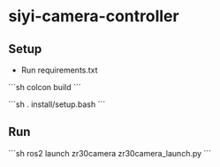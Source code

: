 # siyi-camera-controller

## Setup
- Run requirements.txt

´´´sh
colcon build
´´´

´´´sh
. install/setup.bash
´´´

## Run
´´´sh
ros2 launch zr30camera zr30camera_launch.py
´´´